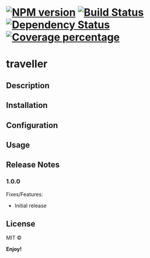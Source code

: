 # [![NPM version][npm-image]][npm-url] [![Build Status][travis-image]][travis-url] [![Dependency Status][daviddm-image]][daviddm-url] [![Coverage percentage][coveralls-image]][coveralls-url]

# traveller

## Description

## Installation

## Configuration

## Usage

## Release Notes
### 1.0.0

Fixes/Features:
- Initial release

## License

MIT © [](https://github.com/ausonny/)

**Enjoy!**

[npm-image]: https://badge.fury.io/js/traveller.svg
[npm-url]: https://npmjs.org/package/traveller
[travis-image]: https://travis-ci.org/ausonny/traveller.svg?branch=master
[travis-url]: https://travis-ci.org/ausonny/traveller
[daviddm-image]: https://david-dm.org/ausonny/traveller.svg?theme=shields.io
[daviddm-url]: https://david-dm.org/ausonny/traveller
[coveralls-image]: https://coveralls.io/repos/ausonny/traveller/badge.svg
[coveralls-url]: https://coveralls.io/r/ausonny/traveller
